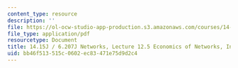 ```yaml
---
content_type: resource
description: ''
file: https://ol-ocw-studio-app-production.s3.amazonaws.com/courses/14-15j-networks-spring-2018/bb46f513515c0602ec83471e75d9d2c4_MIT14_15JS18_lec12-5.pdf
file_type: application/pdf
resourcetype: Document
title: 14.15J / 6.207J Networks, Lecture 12.5 Economics of Networks, Introduction
uid: bb46f513-515c-0602-ec83-471e75d9d2c4
---
```

